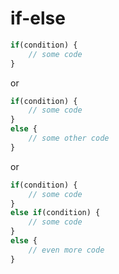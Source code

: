 # if-else

```js
if(condition) {
    // some code
}
```
or

```js
if(condition) {
    // some code
}
else {
    // some other code
}
```

or

```js
if(condition) {
    // some code
}
else if(condition) {
    // some code
}
else {
    // even more code
}

```

